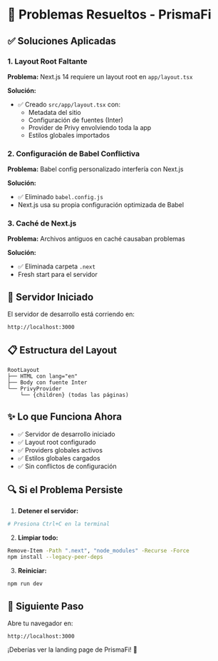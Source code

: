 # 🔧 Problemas Resueltos - PrismaFi

## ✅ **Soluciones Aplicadas**

### 1. **Layout Root Faltante**

**Problema:** Next.js 14 requiere un layout root en `app/layout.tsx`

**Solución:**

- ✅ Creado `src/app/layout.tsx` con:
  - Metadata del sitio
  - Configuración de fuentes (Inter)
  - Provider de Privy envolviendo toda la app
  - Estilos globales importados

### 2. **Configuración de Babel Conflictiva**

**Problema:** Babel config personalizado interfería con Next.js

**Solución:**

- ✅ Eliminado `babel.config.js`
- Next.js usa su propia configuración optimizada de Babel

### 3. **Caché de Next.js**

**Problema:** Archivos antiguos en caché causaban problemas

**Solución:**

- ✅ Eliminada carpeta `.next`
- Fresh start para el servidor

## 🚀 **Servidor Iniciado**

El servidor de desarrollo está corriendo en:

```
http://localhost:3000
```

## 📋 **Estructura del Layout**

```tsx
RootLayout
├── HTML con lang="en"
├── Body con fuente Inter
└── PrivyProvider
    └── {children} (todas las páginas)
```

## ✨ **Lo que Funciona Ahora**

- ✅ Servidor de desarrollo iniciado
- ✅ Layout root configurado
- ✅ Providers globales activos
- ✅ Estilos globales cargados
- ✅ Sin conflictos de configuración

## 🔍 **Si el Problema Persiste**

1. **Detener el servidor:**

```bash
# Presiona Ctrl+C en la terminal
```

2. **Limpiar todo:**

```bash
Remove-Item -Path ".next", "node_modules" -Recurse -Force
npm install --legacy-peer-deps
```

3. **Reiniciar:**

```bash
npm run dev
```

## 🎯 **Siguiente Paso**

Abre tu navegador en:

```
http://localhost:3000
```

¡Deberías ver la landing page de PrismaFi! 🎉


